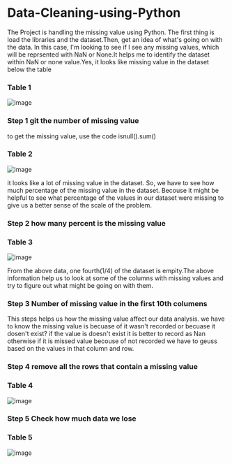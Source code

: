 # Data-Cleaning-using-Python
The Project is handling the missing value using Python. The first thing is load the libraries and the dataset.Then, get an idea of what's going on with the data. In this case, I'm looking to see if I see any missing values, which will be reprsented with NaN or None.It helps me to identify the dataset within NaN or none value.Yes, it looks like missing value in the dataset below the table

### Table 1

![image](https://user-images.githubusercontent.com/80365882/137971507-889e2eaa-6906-4abe-ac59-73c2ab19060c.png)

### Step 1 git the number of missing value

to get the missing value, use the code isnull().sum()

### Table 2

![image](https://user-images.githubusercontent.com/80365882/137971566-46949cc8-5bcd-4cfc-a00b-fa12b6c49d43.png)

it looks like a lot of missing value in the dataset. So, we have to see how much percentage of the missing value in the dataset. Becouse it might be helpful to see what percentage of the values in our dataset were missing to give us a better sense of the scale of the problem.

### Step 2 how many percent is the missing value

### Table 3

![image](https://user-images.githubusercontent.com/80365882/137971618-1480a6e6-57bb-4e60-b17b-7c169d4b007b.png)


From the above data, one fourth(1/4) of the dataset is empity.The above information help us to look at some of the columns with missing values and try to figure out what might be going on with them.

### Step 3 Number of missing value in the first 10th columens

This steps helps us how the missing value affect our data analysis. we have to know the missing value is becuase of it wasn't recorded or becuase it dosen't exist? if the value is doesn't exist it is better to record as Nan otherwise if it is missed value becouse of not recorded we have to geuss based on the values in that column and row.

### Step 4 remove all the rows that contain a missing value

### Table 4

![image](https://user-images.githubusercontent.com/80365882/137971684-87b75ff9-7e32-4a11-a661-d1119acbd893.png)


### Step 5 Check how much data we lose

### Table 5

![image](https://user-images.githubusercontent.com/80365882/137971916-468fe7d1-c9eb-40d5-95af-e1dbc20c9683.png)





